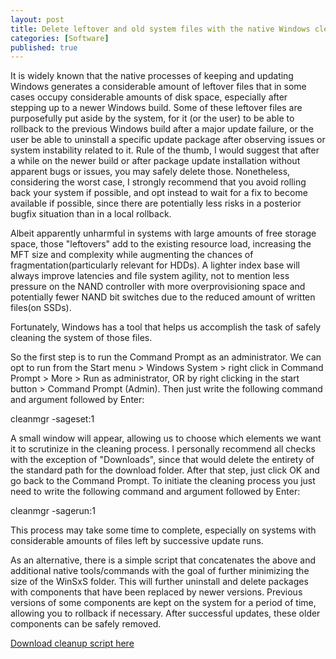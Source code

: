 ```yaml
---
layout: post
title: Delete leftover and old system files with the native Windows cleanmgr tool
categories: [Software]
published: true
---
```


It is widely known that the native processes of keeping and updating Windows generates a considerable amount of leftover files that in some cases occupy considerable amounts of disk space, especially after stepping up to a newer Windows build. Some of these leftover files are purposefully put aside by the system, for it (or the user) to be able to rollback to the previous Windows build after a major update failure, or the user be able to uninstall a specific update package after observing issues or system instability related to it. Rule of the thumb, I would suggest that after a while on the newer build or after package update installation without apparent bugs or issues, you may safely delete those. Nonetheless, considering the worst case, I strongly recommend that you avoid rolling back your system if possible, and opt instead to wait for a fix to become available if possible, since there are potentially less risks in a posterior bugfix situation than in a local rollback.

Albeit apparently unharmful in systems with large amounts of free storage space, those "leftovers" add to the existing resource load, increasing the MFT size and complexity while augmenting the chances of fragmentation(particularly relevant for HDDs). A lighter index base will always improve latencies and file system agility, not to mention less pressure on the NAND controller with more overprovisioning space and potentially fewer NAND bit switches due to the reduced amount of written files(on SSDs).

Fortunately, Windows has a tool that helps us accomplish the task of safely cleaning the system of those files.

So the first step is to run the Command Prompt as an administrator. We can opt to run from the Start menu > Windows System > right click in Command Prompt > More > Run as administrator, OR by right clicking in the start button > Command Prompt (Admin). Then just write the following command and argument followed by Enter:

<p class="message">cleanmgr -sageset:1</p>

A small window will appear, allowing us to choose which elements we want it to scrutinize in the cleaning process. I personally recommend all checks with the exception of "Downloads", since that would delete the entirety of the standard path for the download folder. After that step, just click OK and go back to the Command Prompt. To initiate the cleaning process you just need to write the following command and argument followed by Enter:

<p class="message">cleanmgr -sagerun:1</p>

This process may take some time to complete, especially on systems with considerable amounts of files left by successive update runs.

As an alternative, there is a simple script that concatenates the above and additional native tools/commands with the goal of further minimizing the size of the WinSxS folder. This will further uninstall and delete packages with components that have been replaced by newer versions. Previous versions of some components are kept on the system for a period of time, allowing you to rollback if necessary. After successful updates, these older components can be safely removed.

[Download cleanup script here](https://github.com/bonina/cleanupscript)
